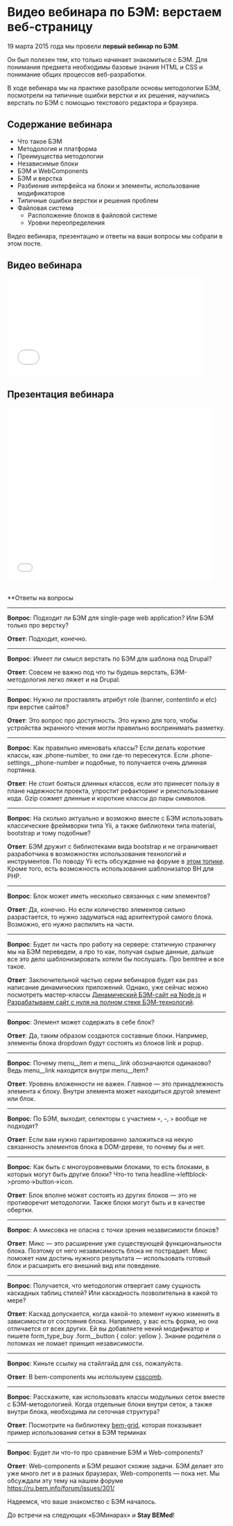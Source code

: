 # Видео вебинара по БЭМ: верстаем веб-страницу

19 марта 2015 года мы провели **первый вебинар по БЭМ**. 

Он был полезен тем, кто только начинает знакомиться с БЭМ. Для понимания предмета необходимы базовые знания HTML и CSS и понимание общих процессов веб-разработки.

В ходе вебинара мы на практике разобрали основы методологии БЭМ, посмотрели на типичные ошибки верстки и их решения, научились верстать по БЭМ с помощью текстового редактора и браузера.

## Содержание вебинара

  * Что такое БЭМ
  * Методология и платформа
  * Преимущества методологии
  * Независимые блоки
  * БЭМ и WebComponents
  * БЭМ и верстка
  * Разбиение интерфейса на блоки и элементы, использование модификаторов
  * Типичные ошибки верстки и решения проблем
  * Файловая система
    * Расположение блоков в файловой системе
    * Уровни переопределения

Видео вебинара, презентацию и ответы на ваши вопросы мы собрали в этом посте.

##  Видео вебинара

<iframe width="450" height="225" src="//video.yandex.ru/iframe/ya-events/ymhuo1p6qu.5220/" frameborder="0" allowfullscreen="1"></iframe>

##  Презентация вебинара

<iframe src="//www.slideshare.net/slideshow/embed_code/46612303" width="476" height="400" frameborder="0" marginwidth="0" marginheight="0" scrolling="no"></iframe>

##  
**Ответы на вопросы

------
**Вопрос**: Подходит ли БЭМ для single-page web application? Или БЭМ только про верстку?

**Ответ**: Подходит, конечно.

------
**Вопрос**: Имеет ли смысл верстать по БЭМ для шаблона под Drupal? 

**Ответ**: Совсем не важно под что ты будешь верстать, БЭМ-методология легко ляжет и на Drupal.

------
**Вопрос**: Нужно ли проставлять атрибут role (banner, contentinfo и etc) при верстке сайтов? 

**Ответ**: Это вопрос про доступность. Это нужно для того, чтобы устройства экранного чтения могли правильно воспринимать разметку.

------
**Вопрос**: Как правильно именовать классы? Если делать короткие классы, как .phone-number, то они где-то пересекутся. Если .phone-settings__phone-number и подобные, то получается очень длинная портянка. 

**Ответ**: Не стоит бояться длинных классов, если это принесет пользу в плане надежности проекта, упростит рефакторинг и реиспользование кода. Gzip сожмет длинные и короткие классы до пары символов.

------
**Вопрос**: На сколько актуально и возможно вместе с БЭМ использовать классические фреймворки типа Yii, а также библиотеки типа material, bootstrap и тому подобные?

**Ответ**: БЭМ дружит с библиотеками вида bootstrap и не ограничивает разработчика в возможностях использования технологий и инструментов. По поводу Yii есть обсуждение на форуме в [этом топике](https://ru.bem.info/forum/issues/45/). Кроме того, есть возможность использования шаблонизатор ВH для PHP.

------
**Вопрос**: Блок может иметь несколько связанных с ним элементов? 

**Ответ**: Да, конечно. Но если количество элементов сильно разрастается, то нужно задуматься над архитектурой самого блока. Возможно, его нужно распилить на части.

------
**Вопрос**: Будет ли часть про работу на сервере: статичную страничку мы на БЭМ переведем, а про то как, получая сырые данные, дальше все это дело шаблонизировать хотели бы послушать. Про bemtree и все такое. 

**Ответ**: Заключительной частью серии вебинаров будет как раз написание динамических приложений. Однако, уже сейчас можно посмотреть мастер-классы [Динамический БЭМ-сайт на Node.js](https://events.yandex.ru/lib/talks/1413/) и [Разрабатываем сайт с нуля на полном стеке БЭМ-технологий](https://ru.bem.info/talks/bemup-moscow-2014/#Мастер-класс-Разрабатываем-сайт-с-нуля-на-полном-стеке-БЭМ-технологий--Жека-Константинов-Дима-Белицкий-Слава-Аристов).

------
**Вопрос**: Элемент может содержать в себе блок? 

**Ответ**: Да, таким образом создаются составные блоки. Например, элементы блока dropdown будут состоять из блоков link и popup.

------
**Вопрос**: Почему menu__item и menu__link обозначаются одинаково? Ведь menu__link находится внутри menu__item? 

**Ответ**: Уровень вложенности не важен. Главное — это принадлежность элемента к блоку. Внутри элемента может находиться другой элемент или блок.

------
**Вопрос**: По БЭМ, выходит, селекторы с участием `+`, `~`, `>` вообще не подходят?
 
**Ответ**: Если вам нужно гарантированно заложиться на некую связанность элементов блока в DOM-дереве, то почему бы и нет.

------
**Вопрос**: Как быть с многоуровневыми блоками, то есть блоками, в которых могут быть другие блоки? Что-то типа headline->leftblock->promo->button->icon.

**Ответ**: Блок вполне может состоять из других блоков — это не противоречит методологии. Также блоки могут быть и в качестве обертки.

------
**Вопрос**: А миксовка не опасна с точки зрения независимости блоков?

**Ответ**: Микс — это расширение уже существующей функциональности блока. Поэтому от него независимость блока не пострадает. Микс поможет нам достичь нужного результата — использовать готовый блок и расширить его внешний вид или поведение.

------
**Вопрос**: Получается, что методология отвергает саму сущность каскадных таблиц стилей? Или каскадность позволительна в какой то мере? 

**Ответ**: Каскад допускается, когда какой-то элемент нужно изменить в зависимости от состояния блока. Например, у вас есть форма, но она отличается от всех других. Ей вы добавляете некий модификатор и пишете form_type_buy .form__button { color: yellow }. Знание родителя о потомках не ломает принцип независимости.

------
**Вопрос**: Киньте ссылку на стайлгайд для css, пожалуйста. 

**Ответ**: В bem-components мы используем [csscomb](https://github.com/bem/bem-components/blob/v2/.csscomb.json). 

------
**Вопрос**: Расскажите, как использовать классы модульных сеток вместе с БЭМ-методологией. Когда отдельные блоки внутри сеток, а также внутри блока, необходима ли сеточная структура?

**Ответ**: Посмотрите на библиотеку [bem-grid](https://ru.bem.info/built-with-b/#bem-grid-1), которая показывает пример использования сетки в БЭМ терминах 

------
**Вопрос**: Будет ли что-то про сравнение БЭМ и Web-components? 

**Ответ**: Web-components и БЭМ решают схожие задачи. БЭМ делает это уже много лет и в разных браузерах, Web-components — пока нет. Мы обсуждали эту тему на нашем форуме  https://ru.bem.info/forum/issues/301/

Надеемся, что ваше знакомство с БЭМ началось. 

До встречи на следующих «БЭМинарах» и **Stay BEMed**!
